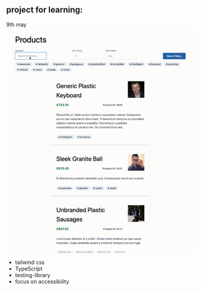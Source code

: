 ## project for learning:

9th may
![](github-assets/recording9thmay.gif)

- tailwind css
- TypeScript
- testing-library
- focus on accessibility
